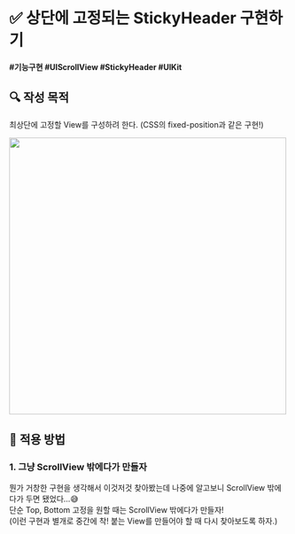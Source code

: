 # ✅ 상단에 고정되는 StickyHeader 구현하기

#### #기능구현 #UIScrollView #StickyHeader #UIKit 

## **🔍** 작성 목적

최상단에 고정할 View를 구성하려 한다. (CSS의 fixed-position과 같은 구현!)

<img width="500" src="https://user-images.githubusercontent.com/113565086/229415352-11267269-60cf-4184-b23c-686e7c75b77b.png">


<br>

## 📌 적용 방법

### 1. 그냥 ScrollView 밖에다가 만들자

뭔가 거창한 구현을 생각해서 이것저것 찾아봤는데 나중에 알고보니 ScrollView 밖에다가 두면 됐었다...😅   
단순 Top, Bottom 고정을 원할 때는 ScrollView 밖에다가 만들자!   
(이런 구현과 별개로 중간에 착! 붙는 View를 만들어야 할 때 다시 찾아보도록 하자.)